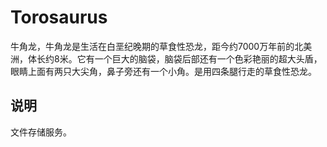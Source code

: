 # Torosaurus

牛角龙，牛角龙是生活在白垩纪晚期的草食性恐龙，距今约7000万年前的北美洲，体长约8米。它有一个巨大的脑袋，脑袋后部还有一个色彩艳丽的超大头盾，眼睛上面有两只大尖角，鼻子旁还有一个小角。是用四条腿行走的草食性恐龙。

## 说明

文件存储服务。